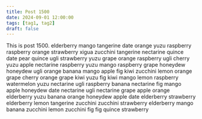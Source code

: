 ```yaml
---
title: Post 1500
date: 2024-09-01 12:00:00
tags: [tag1, tag2]
draft: false
---
```

This is post 1500.
elderberry
mango
tangerine
date
orange
yuzu
raspberry
raspberry
orange
strawberry
xigua
zucchini
tangerine
nectarine
quince
date
pear
quince
ugli
strawberry
yuzu
grape
orange
raspberry
ugli
cherry
yuzu
apple
nectarine
raspberry
yuzu
mango
raspberry
grape
honeydew
honeydew
ugli
orange
banana
mango
apple
fig
kiwi
zucchini
lemon
orange
grape
cherry
orange
grape
kiwi
yuzu
fig
kiwi
mango
lemon
raspberry
watermelon
yuzu
nectarine
ugli
raspberry
banana
nectarine
fig
mango
apple
honeydew
date
nectarine
ugli
nectarine
grape
apple
orange
elderberry
yuzu
banana
orange
honeydew
apple
date
elderberry
strawberry
elderberry
lemon
tangerine
zucchini
zucchini
strawberry
elderberry
mango
banana
zucchini
lemon
zucchini
fig
fig
quince
strawberry

